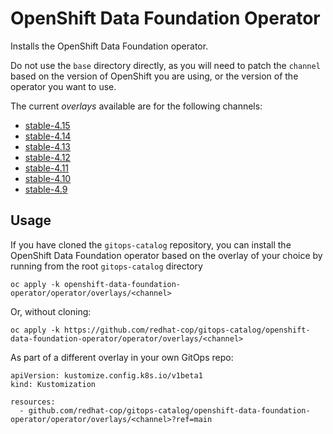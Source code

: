 # OpenShift Data Foundation Operator

Installs the OpenShift Data Foundation operator.

Do not use the `base` directory directly, as you will need to patch the `channel` based on the version of OpenShift you are using, or the version of the operator you want to use.

The current *overlays* available are for the following channels:
* [stable-4.15](operator/overlays/stable-4.15)
* [stable-4.14](operator/overlays/stable-4.14)
* [stable-4.13](operator/overlays/stable-4.13)
* [stable-4.12](operator/overlays/stable-4.12)
* [stable-4.11](operator/overlays/stable-4.11)
* [stable-4.10](operator/overlays/stable-4.10)
* [stable-4.9](operator/overlays/stable-4.9)

## Usage

If you have cloned the `gitops-catalog` repository, you can install the OpenShift Data Foundation operator based on the overlay of your choice by running from the root `gitops-catalog` directory

```
oc apply -k openshift-data-foundation-operator/operator/overlays/<channel>
```

Or, without cloning:

```
oc apply -k https://github.com/redhat-cop/gitops-catalog/openshift-data-foundation-operator/operator/overlays/<channel>
```

As part of a different overlay in your own GitOps repo:

```
apiVersion: kustomize.config.k8s.io/v1beta1
kind: Kustomization

resources:
  - github.com/redhat-cop/gitops-catalog/openshift-data-foundation-operator/operator/overlays/<channel>?ref=main
```

